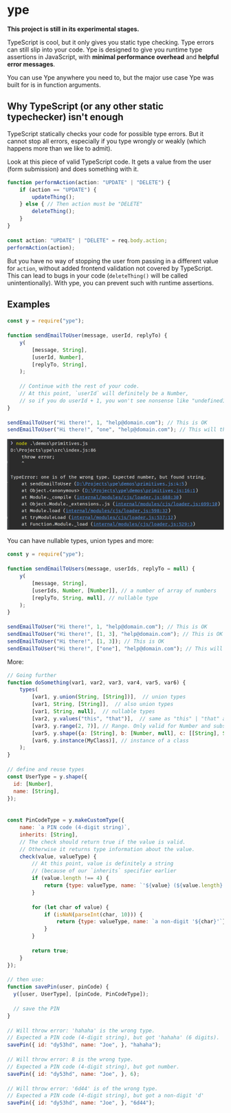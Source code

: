 # ype

**This project is still in its experimental stages.**

TypeScript is cool, but it only gives you static type checking. Type errors can still slip into your code. Ype is designed to give you runtime type assertions in JavaScript, with **minimal performance overhead** and **helpful error messages**.

You can use Ype anywhere you need to, but the major use case Ype was built for is in function arguments.

## Why TypeScript (or any other static typechecker) isn't enough
TypeScript statically checks your code for possible type errors. But it cannot stop all errors, especially if you type wrongly or weakly (which happens more than we like to admit).
 
Look at this piece of valid TypeScript code. It gets a value from the user (form submission) and does something with it.

```typescript
function performAction(action: "UPDATE" | "DELETE") {
    if (action == "UPDATE") {
        updateThing();
    } else { // Then action must be "DELETE"
        deleteThing();
    }
}

const action: "UPDATE" | "DELETE" = req.body.action;
performAction(action);
```

But you have no way of stopping the user from passing in a different value for `action`, without added frontend validation not covered by TypeScript. This can lead to bugs in your code (`deleteThing()` will be called unintentionally). With ype, you can prevent such with runtime assertions. 

## Examples

```js
const y = require("ype");

function sendEmailToUser(message, userId, replyTo) {
    y(
        [message, String],
        [userId, Number],
        [replyTo, String],
    );
   
    // Continue with the rest of your code. 
    // At this point, `userId` will definitely be a Number, 
    // so if you do userId + 1, you won't see nonsense like "undefined1"
}

sendEmailToUser("Hi there!", 1, "help@domain.com"); // This is OK
sendEmailToUser("Hi there!", "one", "help@domain.com"); // This will throw, because "one" is not a number
```

![](example.png)

You can have nullable types, union types and more:

```js
const y = require("ype");

function sendEmailToUsers(message, userIds, replyTo = null) {
    y(
        [message, String],
        [userIds, Number, [Number]], // a number of array of numbers
        [replyTo, String, null], // nullable type
    );
}

sendEmailToUser("Hi there!", 1, "help@domain.com"); // This is OK
sendEmailToUser("Hi there!", [1, 3], "help@domain.com"); // This is OK
sendEmailToUser("Hi there!", [1, 3]); // This is OK
sendEmailToUser("Hi there!", ["one"], "help@domain.com"); // This will throw
```

More:
```js
// Going further
function doSomething(var1, var2, var3, var4, var5, var6) {
    types(
        [var1, y.union(String, [String])],  // union types
        [var1, String, [String]],  // also union types
        [var1, String, null],  // nullable types
        [var2, y.values("this", "that")],  // same as "this" | "that" and enums in TypeScript
        [var3, y.range(2, 7)], // Range. Only valid for Number and subsets
        [var5, y.shape({a: [String], b: [Number, null], c: [[String], String], d: y.only(1, 3)})], // structural typing
        [var6, y.instance(MyClass)], // instance of a class
    );
}

// define and reuse types
const UserType = y.shape({
  id: [Number],
  name: [String],
});


const PinCodeType = y.makeCustomType({
    name: `a PIN code (4-digit string)`,
    inherits: [String],
    // The check should return true if the value is valid.
    // Otherwise it returns type information about the value.
    check(value, valueType) {
        // At this point, value is definitely a string
        // (because of our `inherits` specifier earlier
        if (value.length !== 4) {
            return {type: valueType, name: `'${value} (${value.length} digits)`}
        }

        for (let char of value) {
            if (isNaN(parseInt(char, 10))) {
                return {type: valueType, name: `a non-digit '${char}'`}
            }
        }

        return true;
    }
});

// then use:
function savePin(user, pinCode) {
  y([user, UserType], [pinCode, PinCodeType]);
  
  // save the PIN
}

// Will throw error: 'hahaha' is the wrong type. 
// Expected a PIN code (4-digit string), but got 'hahaha' (6 digits).
savePin({ id: "dy53hd", name: "Joe", }, "hahaha");

// Will throw error: 8 is the wrong type. 
// Expected a PIN code (4-digit string), but got number.
savePin({ id: "dy53hd", name: "Joe", }, 6);

// Will throw error: '6d44' is of the wrong type. 
// Expected a PIN code (4-digit string), but got a non-digit 'd'
savePin({ id: "dy53hd", name: "Joe", }, "6d44");

```